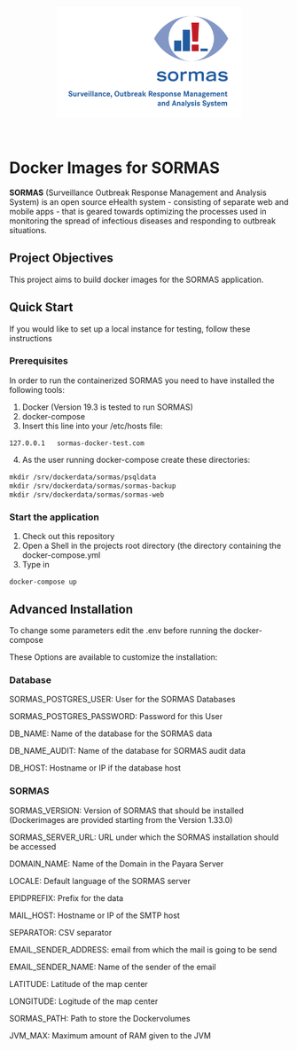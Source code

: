 <p align="center">
  <a href="https://sormas.org/">
    <img
      alt="SORMAS - Surveillance, Outbreak Response Management and Analysis System"
      src="logo.png"
      height="200"
    />
  </a>
  <br/>
</p>
<br/>

# Docker Images for SORMAS

**SORMAS** (Surveillance Outbreak Response Management and Analysis System) is an open source eHealth system - consisting of separate web and mobile apps - that is geared towards optimizing the processes used in monitoring the spread of infectious diseases and responding to outbreak situations.

## Project Objectives
This project aims to build docker images for the SORMAS application.

## Quick Start

If you would like to set up a local instance for testing, follow these instructions

### Prerequisites

In order to run the containerized SORMAS you need to have installed the following tools: 

1. Docker (Version 19.3 is tested to run SORMAS)
2. docker-compose
3. Insert this line into your /etc/hosts file: 
``` 
127.0.0.1	sormas-docker-test.com
```  
4. As the user running docker-compose create these directories:
```
mkdir /srv/dockerdata/sormas/psqldata
mkdir /srv/dockerdata/sormas/sormas-backup
mkdir /srv/dockerdata/sormas/sormas-web

```

### Start the application
1. Check out this repository
2. Open a Shell in the projects root directory (the directory containing the docker-compose.yml
3. Type in 
```
docker-compose up
```


## Advanced Installation

To change some parameters edit the .env before running the docker-compose

These Options are available to customize the installation:

### Database
SORMAS_POSTGRES_USER: User for the SORMAS Databases

SORMAS_POSTGRES_PASSWORD: Password for this User

DB_NAME: Name of the database for the SORMAS data

DB_NAME_AUDIT: Name of the database for SORMAS audit data 

DB_HOST: Hostname or IP if the database host
### SORMAS
SORMAS_VERSION: Version of SORMAS that should be installed (Dockerimages are provided starting from the Version 1.33.0)

SORMAS_SERVER_URL: URL under which the SORMAS installation should be accessed

DOMAIN_NAME: Name of the Domain in the Payara Server

LOCALE: Default language of the SORMAS server 

EPIDPREFIX: Prefix for the data

MAIL_HOST: Hostname or IP of the SMTP host

SEPARATOR: CSV separator 

EMAIL_SENDER_ADDRESS: email from which the mail is going to be send

EMAIL_SENDER_NAME: Name of the sender of the email

LATITUDE: Latitude of the map center

LONGITUDE: Logitude of the map center

SORMAS_PATH: Path to store the Dockervolumes 

JVM_MAX: Maximum amount of RAM given to the JVM
